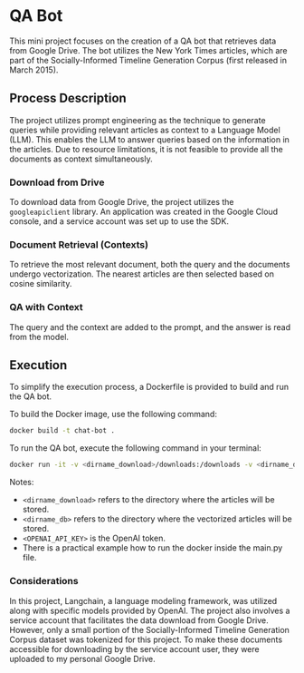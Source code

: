 # QA Bot

This mini project focuses on the creation of a QA bot that retrieves data from Google Drive. The bot utilizes the New York Times articles, which are part of the Socially-Informed Timeline Generation Corpus (first released in March 2015).

## Process Description

The project utilizes prompt engineering as the technique to generate queries while providing relevant articles as context to a Language Model (LLM). This enables the LLM to answer queries based on the information in the articles. Due to resource limitations, it is not feasible to provide all the documents as context simultaneously.

### Download from Drive

To download data from Google Drive, the project utilizes the `googleapiclient` library. An application was created in the Google Cloud console, and a service account was set up to use the SDK.

### Document Retrieval (Contexts)

To retrieve the most relevant document, both the query and the documents undergo vectorization. The nearest articles are then selected based on cosine similarity.

### QA with Context

The query and the context are added to the prompt, and the answer is read from the model.

## Execution

To simplify the execution process, a Dockerfile is provided to build and run the QA bot.

To build the Docker image, use the following command:

```bash
docker build -t chat-bot .
```


To run the QA bot, execute the following command in your terminal:

```bash
docker run -it -v <dirname_download>/downloads:/downloads -v <dirname_db>/chromadb:/chromadb -e "OPENAI_API_KEY=<OPENAI_API_KEY>" chat-bot
```


Notes:
- `<dirname_download>` refers to the directory where the articles will be stored.
- `<dirname_db>` refers to the directory where the vectorized articles will be stored.
- `<OPENAI_API_KEY>` is the OpenAI token.
- There is a practical example how to run the docker inside the main.py file.


### Considerations

In this project, Langchain, a language modeling framework, was utilized along with specific models provided by OpenAI. The project also involves a service account that facilitates the data download from Google Drive. However, only a small portion of the Socially-Informed Timeline Generation Corpus dataset was tokenized for this project. To make these documents accessible for downloading by the service account user, they were uploaded to my personal Google Drive.
